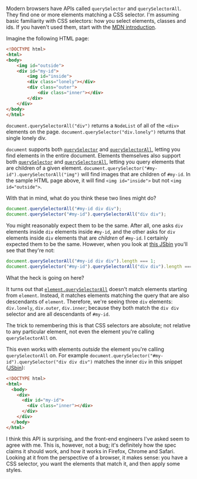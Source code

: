 <!--
.. title: querySelectorAll from an element probably doesn't do what you think it does
.. slug: queryselectorall-from-an-element-probably-doesnt-do-what-you-think-it-does
.. date: 2015-08-21 12:11:23 UTC-07:00
.. tags: css
.. category:
.. link:
.. description:
.. type: text
-->

Modern browsers have APIs called `querySelector` and `querySelectorAll`. They
find one or more elements matching a CSS selector. I'm assuming basic
familiarity with CSS selectors: how you select elements, classes and ids. If
you haven't used them, start with the [MDN introduction][csssel].

Imagine the following HTML page:

```html
<!DOCTYPE html>
<html>
<body>
    <img id="outside">
    <div id="my-id">
        <img id="inside">
        <div class="lonely"></div>
        <div class="outer">
            <div class="inner"></div>
        </div>
    </div>
</body>
</html>
```

`document.querySelectorAll("div")` returns a `NodeList` of all of the `<div>`
elements on the page. `document.querySelector("div.lonely")` returns that
single lonely div.

`document` supports both [`querySelector`][dqs] and
[`querySelectorAll`][dqsa], letting you find elements in the entire
document. Elements themselves also support both [`querySelector`][eqs] and
[`querySelectorAll`][eqsa], letting you query elements that are children of a
given element.  `document.querySelector("#my-id").querySelectorAll("img")`
will find images that are children of `#my-id`. In the sample HTML page above,
it will find `<img id="inside">` but not `<img id="outside">`.

With that in mind, what do you think these two lines might do?

```javascript
document.querySelectorAll("#my-id div div");
document.querySelector("#my-id").querySelectorAll("div div");
```

You might reasonably expect them to be the same. After all, one asks `div`
elements inside `div` elements inside `#my-id`, and the other asks for `div`
elements inside `div` elements that are *children* of `#my-id`. I certainly
expected them to be the same. However, when you look at [this JSbin][jsbin]
you'll see that they're not:

```javascript
document.querySelectorAll("#my-id div div").length === 1;
document.querySelector("#my-id").querySelectorAll("div div").length === 3;
```

What the heck is going on here?

It turns out that [`element.querySelectorAll`][eqsa] doesn't match
elements starting from `element`. Instead, it matches elements
matching the query that are also descendants of `element`. Therefore,
we're seeing three `div` elements: `div.lonely`, `div.outer`,
`div.inner`; because they both match the `div div` selector and
are all descendants of `#my-id`.

The trick to remembering this is that CSS selectors are absolute; not relative
to any particular element, not even the element you're calling
`querySelectorAll` on.

This even works with elements *outside* the element you're calling
`querySelectorAll` on. For example
`document.querySelector("#my-id").querySelector("div div div")` matches the
inner `div` in this snippet ([JSbin][jsbin2]):

```html
<!DOCTYPE html>
<html>
  <body>
    <div>
      <div id="my-id">
        <div class="inner"></div>
      </div>
    </div>
  </body>
</html>
```

I think this API is surprising, and the front-end engineers I've asked seem to
agree with me. This is, however, not a bug; it's definitely how the spec
claims it should work, and how it works in Firefox, Chrome and Safari. Looking
at it from the perspective of a browser, it makes sense: you have a CSS
selector, you want the elements that match it, and then apply some styles.

[csssel]: https://developer.mozilla.org/en-US/docs/Web/Guide/CSS/Getting_started/Selectors
[dqs]: https://developer.mozilla.org/en-US/docs/Web/API/Document/querySelector
[dqsa]: https://developer.mozilla.org/en-US/docs/Web/API/Document/querySelectorAll
[eqs]: https://developer.mozilla.org/en-US/docs/Web/API/Element/querySelector
[eqsa]: https://developer.mozilla.org/en-US/docs/Web/API/Element/querySelectorAll
[jsbin]: http://jsbin.com/hineco/edit?html,js,output
[jsbin2]: http://jsbin.com/woropuc/edit?html,js,output
[spec]: https://dom.spec.whatwg.org/#dom-parentnode-queryselectorall
